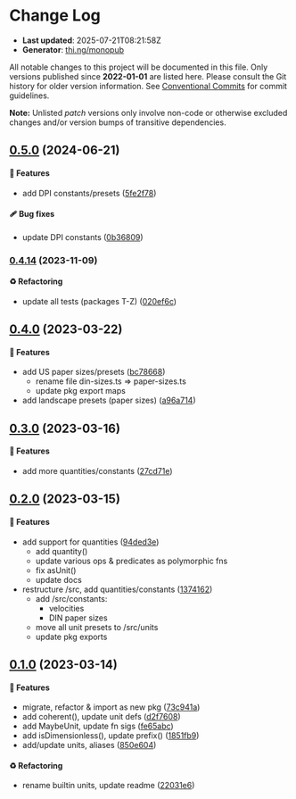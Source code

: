 # Change Log

- **Last updated**: 2025-07-21T08:21:58Z
- **Generator**: [thi.ng/monopub](https://thi.ng/monopub)

All notable changes to this project will be documented in this file.
Only versions published since **2022-01-01** are listed here.
Please consult the Git history for older version information.
See [Conventional Commits](https://conventionalcommits.org/) for commit guidelines.

**Note:** Unlisted _patch_ versions only involve non-code or otherwise excluded changes
and/or version bumps of transitive dependencies.

## [0.5.0](https://github.com/thi-ng/umbrella/tree/@thi.ng/units@0.5.0) (2024-06-21)

#### 🚀 Features

- add DPI constants/presets ([5fe2f78](https://github.com/thi-ng/umbrella/commit/5fe2f78))

#### 🩹 Bug fixes

- update DPI constants ([0b36809](https://github.com/thi-ng/umbrella/commit/0b36809))

### [0.4.14](https://github.com/thi-ng/umbrella/tree/@thi.ng/units@0.4.14) (2023-11-09)

#### ♻️ Refactoring

- update all tests (packages T-Z) ([020ef6c](https://github.com/thi-ng/umbrella/commit/020ef6c))

## [0.4.0](https://github.com/thi-ng/umbrella/tree/@thi.ng/units@0.4.0) (2023-03-22)

#### 🚀 Features

- add US paper sizes/presets ([bc78668](https://github.com/thi-ng/umbrella/commit/bc78668))
  - rename file din-sizes.ts => paper-sizes.ts
  - update pkg export maps
- add landscape presets (paper sizes) ([a96a714](https://github.com/thi-ng/umbrella/commit/a96a714))

## [0.3.0](https://github.com/thi-ng/umbrella/tree/@thi.ng/units@0.3.0) (2023-03-16)

#### 🚀 Features

- add more quantities/constants ([27cd71e](https://github.com/thi-ng/umbrella/commit/27cd71e))

## [0.2.0](https://github.com/thi-ng/umbrella/tree/@thi.ng/units@0.2.0) (2023-03-15)

#### 🚀 Features

- add support for quantities ([94ded3e](https://github.com/thi-ng/umbrella/commit/94ded3e))
  - add quantity()
  - update various ops & predicates as polymorphic fns
  - fix asUnit()
  - update docs
- restructure /src, add quantities/constants ([1374162](https://github.com/thi-ng/umbrella/commit/1374162))
  - add /src/constants:
    - velocities
    - DIN paper sizes
  - move all unit presets to /src/units
  - update pkg exports

## [0.1.0](https://github.com/thi-ng/umbrella/tree/@thi.ng/units@0.1.0) (2023-03-14)

#### 🚀 Features

- migrate, refactor & import as new pkg ([73c941a](https://github.com/thi-ng/umbrella/commit/73c941a))
- add coherent(), update unit defs ([d2f7608](https://github.com/thi-ng/umbrella/commit/d2f7608))
- add MaybeUnit, update fn sigs ([fe65abc](https://github.com/thi-ng/umbrella/commit/fe65abc))
- add isDimensionless(), update prefix() ([1851fb9](https://github.com/thi-ng/umbrella/commit/1851fb9))
- add/update units, aliases ([850e604](https://github.com/thi-ng/umbrella/commit/850e604))

#### ♻️ Refactoring

- rename builtin units, update readme ([22031e6](https://github.com/thi-ng/umbrella/commit/22031e6))
